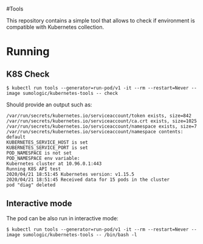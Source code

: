 #Tools

This repository contains a simple tool that allows to check if environment is compatible with
Kubernetes collection.


# Running

## K8S Check

`$ kubectl run tools --generator=run-pod/v1 -it --rm --restart=Never --image sumologic/kubernetes-tools -- check`

Should provide an output such as:

```
/var/run/secrets/kubernetes.io/serviceaccount/token exists, size=842
/var/run/secrets/kubernetes.io/serviceaccount/ca.crt exists, size=1025
/var/run/secrets/kubernetes.io/serviceaccount/namespace exists, size=7
/var/run/secrets/kubernetes.io/serviceaccount/namespace contents: default
KUBERNETES_SERVICE_HOST is set
KUBERNETES_SERVICE_PORT is set
POD_NAMESPACE is not set
POD_NAMESPACE env variable:
Kubernetes cluster at 10.96.0.1:443
Running K8S API test
2020/04/21 18:51:45 Kubernetes version: v1.15.5
2020/04/21 18:51:45 Received data for 15 pods in the cluster
pod "diag" deleted
```

## Interactive mode

The pod can be also run in interactive mode:

`$ kubectl run tools --generator=run-pod/v1 -it --rm --restart=Never --image sumologic/kubernetes-tools -- /bin/bash -l`


